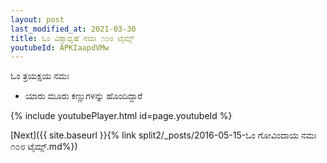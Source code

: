 ```yaml
---
layout: post
last_modified_at: 2021-03-30
title: ಓಂ ವಿಶ್ವಾಧೃಷೆ ನಮಃ ೧೦೮ ಟೈಮ್ಸ್
youtubeId: APKIaapdVMw
---
```

 
 
 ಓಂ ತ್ರಯಕ್ಷಯ ನಮಃ  
 
 -  ಯಾರು ಮೂರು ಕಣ್ಣುಗಳನ್ನು ಹೊಂದಿದ್ದಾರೆ 
 
  
 
  
 
 
 
 
 
 


{% include youtubePlayer.html id=page.youtubeId %}
 
[Next]({{ site.baseurl }}{% link  split2/_posts/2016-05-15-ಓಂ ಗೋವಿಂದಾಯ ನಮಃ ೧೦೮ ಟೈಮ್ಸ್.md%})
 
